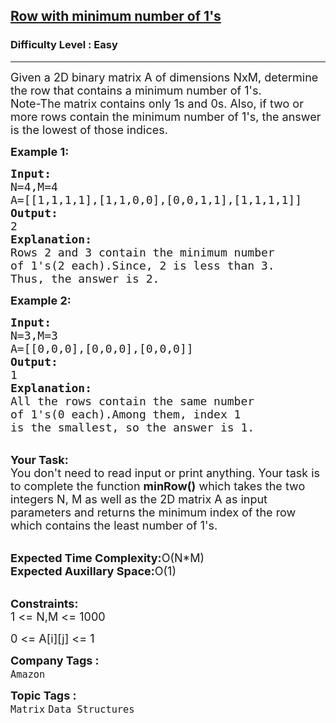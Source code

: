<h2><a href="https://www.geeksforgeeks.org/problems/row-with-minimum-number-of-1s5430/1">Row with minimum number of 1's</a></h2><h3>Difficulty Level : Easy</h3><hr><div class="problems_problem_content__Xm_eO"><p><span style="font-size:18px">Given a 2D binary matrix A of dimensions NxM, determine the row that contains a minimum number of 1's.<br>
Note-The matrix contains only 1s and 0s. Also, if two or more rows contain the minimum number of 1's, the answer is the lowest of those indices.</span></p>

<p><strong><span style="font-size:18px">Example 1:</span></strong></p>

<pre><span style="font-size:18px"><strong>Input:</strong>
N=4,M=4
A=[[1,1,1,1],[1,1,0,0],[0,0,1,1],[1,1,1,1]]
<strong>Output:</strong>
2
<strong>Explanation:</strong>
Rows 2 and 3 contain the minimum number 
of 1's(2 each).Since, 2 is less than 3.
Thus, the answer is 2.</span></pre>

<p><strong><span style="font-size:18px">Example 2:</span></strong></p>

<pre><span style="font-size:18px"><strong>Input:</strong>
N=3,M=3
A=[[0,0,0],[0,0,0],[0,0,0]]
<strong>Output:</strong>
1
<strong>Explanation:</strong>
All the rows contain the same number 
of 1's(0 each).Among them, index 1 
is the smallest, so the answer is 1.</span></pre>

<p><br>
<span style="font-size:18px"><strong>Your Task:</strong><br>
You don't need to read input or print anything. Your task is to complete the function <strong>minRow()</strong> which takes the two integers N, M as well as the 2D matrix A as input parameters and returns the minimum&nbsp;index of the row which contains the least number of 1's.</span></p>

<p><br>
<span style="font-size:18px"><strong>Expected Time Complexity:</strong>O(N*M)<br>
<strong>Expected Auxillary Space:</strong>O(1)</span></p>

<p><br>
<span style="font-size:18px"><strong>Constraints:</strong><br>
1 &lt;= N,M &lt;= 1000</span></p>

<p><span style="font-size:18px">0 &lt;= A[i][j] &lt;= 1</span></p>
</div><p><span style=font-size:18px><strong>Company Tags : </strong><br><code>Amazon</code>&nbsp;<br><p><span style=font-size:18px><strong>Topic Tags : </strong><br><code>Matrix</code>&nbsp;<code>Data Structures</code>&nbsp;